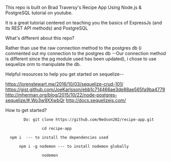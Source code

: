 This repo is built on Brad Traversy's Recipe App Using Node.js & PostgreSQL
tutorial on youtube.

It is a great tutorial centered on teaching you the basics of ExpressJs
(and its REST API methods) and PostgreSQL

What's different about this repo?

Rather than use the raw connection method to the postgres db (i commented out
  my connection to the postgres db
  --Our connection method is different since the pg module used has been updated),
i chose to use sequelize orm to manipulate the db.

Helpful resources to help you get started on sequelize--

https://lorenstewart.me/2016/10/03/sequelize-crud-101/
https://gist.github.com/JoeKarlsson/ebb1c714466ae3de88ae565fa9ba4779
http://mherman.org/blog/2015/10/22/node-postgres-sequelize/#.Wo3w9XXwbQr
http://docs.sequelizejs.com/

How to get started?

            Do: git clone https://github.com/Nedson202/recipe-app.git

                    cd recipe-app

      npm i  --- to install the dependencies used

          npm i -g nodemon --- to install nodemon globally

                    nodemon

